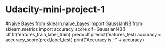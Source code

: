 # Udacity-mini-project-1
#Naive Bayes
from sklearn.naive_bayes import GaussianNB
from sklearn.metrics import accuracy_score
clf=GaussianNB()
clf.fit(features_train,label_train)
pred=clf.predict(features_test)
accuracy = accuracy_score(pred,label_test)
print("Accuracy is : " + accuracy)
